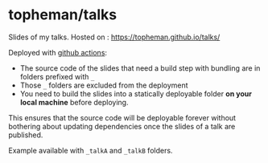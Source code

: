 # topheman/talks

Slides of my talks. Hosted on : https://topheman.github.io/talks/

Deployed with [github actions](.github/workflows/deploy.yml):

- The source code of the slides that need a build step with bundling are in folders prefixed with `_`
- Those `_` folders are excluded from the deployment
- You need to build the slides into a statically deployable folder **on your local machine** before deploying.

This ensures that the source code will be deployable forever without bothering about updating dependencies once the slides of a talk are published.

Example available with `_talkA` and `_talkB` folders.
